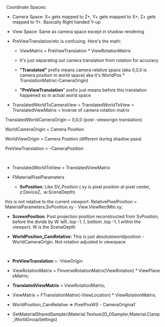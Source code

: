  Coordinate Spaces:

-   Camera Space: X+ gets mapped to Z+, Y+ gets mapped to X+, Z+ gets mapped to Y+. Basically Right handed Y-up

-   View Space: Same as camera space except in shadow rendering

-   PreViewTranslation/etc is confusing. Here's the math:

    -   ViewMatrix = PreViewTranslation \* ViewRotationMatrix

    -   It's just separating out camera translation from rotation for accuracy

    -   **"Translated"** prefix means camera relative space (aka 0,0,0 is camera position in world space) aka it's WorldPos \* TranslationMatrix(-CameraOrigin)

    -   **"PreViewTranslation**" prefix just means before this translation happened so in actual world space

-   TranslatedWorldToCameraView = TranslatedWorldToView = TranslatedViewMatrix = Inverse of camera rotation matrix



TranslatedWorldCameraOrigin = 0,0,0 (post -vieworigin translation)

WorldCameraOrigin = Camera Position

WorldViewOrigin = Camera Position (different during shadow pass)

PreViewTranslation = -CameraPosition

 

-   TranslatedWorldToView = TranslatedViewMatrix

-   FMaterialPixelParameters

    -   **SvPosition**: Like SV\_Position (.xy is pixel position at pixel center, z:DeviceZ, .w:SceneDepth)

this is not relative to the current viewport. RelativePixelPosition = MaterialParameters.SvPosition.xy - View.ViewRectMin.xy;

-   **ScreenPosition**: Post projection position reconstructed from SvPosition, before the divide by W. left..top -1..1, bottom..top -1..1 within the viewport, W is the SceneDepth

- **WorldPosition\_CamRelative:** This is just absoluteworldposition - WorldCameraOrigin. Not rotation adjusted in viewspace

   

-   **PreViewTranslation** = -ViewOrigin

-   ViewRotationMatrix = FInverseRotationMatrix(ViewRotation) \* ViewPlanesMatrix;

-   **TranslatedViewMatrix** = ViewRotationMatrix;

-   ViewMatrix = FTranslationMatrix(-ViewLocation) \* ViewRotationMatrix;



-   WorldPosition\_CamRelative =&gt; PixelPosWS - CameraOrigina1\`



-   GetMaterialSharedSampler(Material.Texture2D\_0Sampler,Material.Clamp\_WorldGroupSettings)

